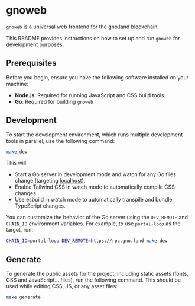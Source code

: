 # gnoweb

`gnoweb` is a universal web frontend for the gno.land blockchain.

This README provides instructions on how to set up and run `gnoweb` for development purposes.

## Prerequisites

Before you begin, ensure you have the following software installed on your machine:

- **Node.js**: Required for running JavaScript and CSS build tools.
- **Go**: Required for building `gnoweb`

## Development

To start the development environment, which runs multiple development tools in parallel,
use the following command:

```sh
make dev
```

This will:

- Start a Go server in development mode and watch for any Go files change (targeting [localhost](http://localhost:8888)).
- Enable Tailwind CSS in watch mode to automatically compile CSS changes.
- Use esbuild in watch mode to automatically transpile and bundle TypeScript changes.

You can customize the behavior of the Go server using the `DEV_REMOTE` and
`CHAIN_ID` environment variables. For example, to use `portal-loop` as the
target, run:

```sh
CHAIN_ID=portal-loop DEV_REMOTE=https://rpc.gno.land make dev
```

## Generate

To generate the public assets for the project, including static assets (fonts, CSS and JavaScript...
files), run the following command. This should be used while editing CSS, JS, or
any asset files:

```sh
make generate
```
